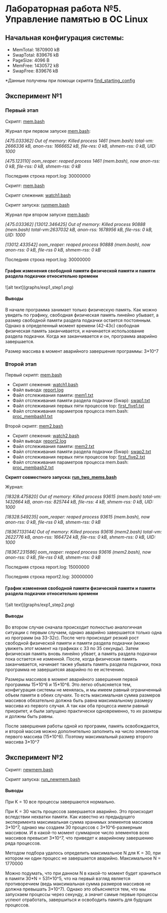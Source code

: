 <h1>Лабораторная работа №5. Управление памятью в ОС Linux</h1>
<h2>Начальная конфигурация системы:</h2>
<ul>
    <li>MemTotal: 1870900 kB </li>
    <li>SwapTotal: 839676 kB</li>
    <li>PageSize: 4096 B</li>
    <li>MemFree: 1430572 kB</li>
    <li>SwapFree: 839676 kB</li>
</ul>
*Данные получены при помощи скрипта <a href="find_starting_config">find_starting_config</a>
<h2>Эксперимент №1 </h2>
<h3>Первый этап</h3>
<p>Скрипт: <a href="first%20experiment%20step1/scripts/mem.bash">mem.bash</a></p>
<p>Журнал при первом запуске <a href="first%20experiment%20step1/scripts/mem.bash">mem.bash</a>:</p>
<p><i>[475.033362] Out of memory: Killed process 1461 (mem.bash) total-vm: 2666336 kB, anon-rss: 1666652 kB, file-res: 0 kB, shmem-rss: 0 kB, UID: 1000</i></p>
<p><i>[475.123110] oom_reaper: reaped process 1461 (mem.bash), now anon-rss: 0 kB, file-rss: 0 kB, shmem-rss: 0 kB</i></p>
<p>Последняя строка report.log: 30000000</p>

<p>Скрипт: <a href="first%20experiment%20step1/scripts/mem.bash">mem.bash</a></p>
<p>Скрипт слежения: <a href="first%20experiment%20step1/scripts/watch1.bash">watch1.bash</a></p>
<p>Скрипт запуска: <a href="first%20experiment%20step1/scripts/runmem.bash">runmem.bash</a></p>
<p>Журнал при втором запуске <a href="first%20experiment%20step1/scripts/mem.bash">mem.bash</a>:</p>
<p><i>[475.033362] [13012.346425] Out of memory: Killed process 90888 (mem.bash) total-vm:2637032 kB, anon-rss: 1678956 kB, file-rss: 0 kB, UID: 1000</i></p>
<p><i>[13012.433542] oom_reaper: reaped process 90888 (mem.bash), now anon-rss: 0 kB, file-rss 0 kB, shmem-rss: 0 kB</i></p>
<p>Последняя строка report.log: 30000000</p>

<h4>График изменения свободной памяти физической памяти и памяти раздела подкачки относительно времени</h4>
![alt text](graphs/exp1_step1.png)

<h4>Выводы</h4>
<p>В начале программа занимает только физическую память. Как можно увидеть по графику, свободная физическая память линейно убывает, а размер свободной памяти раздела подкачки остается постоянным. Однако в определенный момент времени (42-43с) свободная физическая память заканчивается, и начинается использование раздела подкачки. Когда же заканчивается и он, программа аварийно завершается.
</p>
<p>Размер массива в момент аварийного завершения программы: 3*10^7 </p>
<h3>Второй этап</h3>
<p>Первый скрипт: <a href="first%20experiment%20step2/scripts/mem.bash">mem.bash</a></p>
<ul>
    <li>Скрипт слежения: <a href="first%20experiment%20step2/scripts/watch1.bash">watch1.bash</a></li>
    <li>Файл вывода: <a href="first%20experiment%20step2/results/report.log">report.log</a></li>
    <li>Файл отслеживания памяти: <a href="first%20experiment%20step2/results/mem1.txt">mem1.txt</a></li>
    <li>Файл отслеживания памяти раздела подкачки (Swap): <a href="first%20experiment%20step2/results/swap1.txt">swap1.txt</a></li>
    <li>Файл отслеживания первых пяти процессов top: <a href="first%20experiment%20step2/results/first_five1.txt">first_five1.txt</a></li>
    <li>Файл отслеживания параметров процесса mem.bash: <a href="first%20experiment%20step2/results/proc_membash1.txt">proc_membash1.txt</a></li>
</ul>
<p>Второй скрипт: <a href="first%20experiment%20step2/scripts/mem2.bash">mem2.bash</a></p>
<ul>
    <li>Скрипт слежения: <a href="first%20experiment%20step2/scripts/watch2.bash">watch2.bash</a></li>
    <li>Файл вывода: <a href="first%20experiment%20step2/results/report2.log">report2.log</a></li>
    <li>Файл отслеживания памяти: <a href="first%20experiment%20step2/results/mem2.txt">mem2.txt</a></li>
    <li>Файл отслеживания памяти раздела подкачки (Swap): <a href="first%20experiment%20step2/results/swap2.txt">swap2.txt</a></li>
    <li>Файл отслеживания первых пяти процессов top: <a href="first%20experiment%20step2/results/first_five2.txt">first_five2.txt</a></li>
    <li>Файл отслеживания параметров процесса mem.bash: <a href="first%20experiment%20step2/results/proc_membash2.txt">proc_membash2.txt</a></li>
</ul>
<p><b>Скрипт совместного запуска: <a href="first%20experiment%20step2/scripts/run_two_mems.bash">run_two_mems.bash</a></b></p>

<p>Журнал:</p>
<p><i>[18328.475820] Out of memory: Killed process 93615 (mem.bash) total-vm: 1432664 kB, anon-rss: 825744 kB, file-rss: 4 kB, shmem-rss: 0 kB, UID: 1000</i></p>
<p><i>[18328.549235] oom_reaper: reaped process 93615 (mem.bash), now anon-rss: 0 kB, file-rss 0 kB, shmem-rss: 0 kB</i></p>

<p><i>[18367.133144] Out of memory: Killed process 93616 (mem2.bash) total-vm: 2622776 kB, anon-rss: 1664724 kB, file-rss: 0 kB, shmem-rss: 0 kB, UID: 1000</i></p>
<p><i>[18367.231586] oom_reaper: reaped process 93616 (mem2.bash), now anon-rss: 0 kB, file-rss 0 kB, shmem-rss: 0 kB</i></p>
<p>Последняя строка report.log: 15000000</p>
<p>Последняя строка report2.log: 30000000</p>

<h4>График изменения свободной памяти физической памяти и памяти раздела подкачки относительно времени</h4>
![alt text](graphs/exp1_step2.png)

<h4>Выводы</h4>
<p>Во втором случае сначала происходит полностью аналогичная ситуации с первым случаем, однако аварийно завершается только одна из программ (на 33-32с). После чего происходит резкий рост свободной физической памяти и памяти раздела подкачки (можно увижеть этот момент на графиках с 33 по 35 секунды). Затем физическая память вновь линейно убвает, а память раздела подкачки пока остается не изменной. После, когда физическая память заканчивается, начинает также убывать память раздела подкачки, пока программа не завершитсяя аварийно по ее истечению.</p>
<p>Размеры массивов в момент аварийного завершения первой программы 15*10^6 и 15*10^6. Это легко объясняется тем, конфигурация системы не менялась, и мы имеем равный ограниченный объем памяти в обеих случаях. То есть максимальная сумма размеров массивов обязательно должна быть равна максимальному размеру массива из первого случая. А так как оба процесса имели равный приоритет, и были запущено практически одновременно, то их размеры и должны быть равны. </p>
<p>После завершения работы одной из программ, память освобождается, и второй массив можно дополнительно заполнить на число элементов первого массива (15*10^6). Поэтому максимальный размер второго массива 3*10^7</p>

<h2>Эксперимент №2</h2>
<p>Скрипт: <a href="second%20experiment/newmem.bash">newmem.bash</a></p>
<p>Скрипт запуска: <a href="second%20experiment/run_newmem.bash">run_newmem.bash</a></p>

<h4>Выводы</h4>
<p>При K = 10 все процессы завершаются нормально.</p>
<p>При K = 30 часть процессов завершается аварийно. Это происходит вследствии нехватки памяти. Как известно из предыдущего эксперимента максимальная сумма хранимых элементов массивов 3*10^7, однако мы создаем 30 процессов с 3*10^6-размерным массивом. И в какой-то момент суммарное число элементов всех массивов превысит 3*10^7, что приведет к аварийному завершению ряда процессов.</p>
<p>Методом подбора удалось определить максимальное N для K = 30, при котором ни один процесс не завершается аварийно. Максимальное N = 1770000</p>
<p>Можно подумать, что при данном N в какой-то момент будет храниться в памяти 30*N = 531*10^5, что на первый взгляд является противоречием (ведь максимальная сумма размеров массивов не должна превышать 3*10^7). Однако это объясняется тем, что мы запускаем процессы через секунду, а значит самые первые процессы успеют отработать, завершиться и освободить память для будущих процессов.</p>